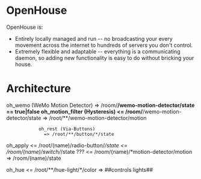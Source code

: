 OpenHouse
===

OpenHouse is:
* Entirely locally managed and run -- no broadcasting your every movement across the internet to
  hundreds of servers you don't control.
* Extremely flexible and adaptable -- everything is a communicating daemon, so adding new
  functionality is easy to do without bricking your house.

Architecture
===
oh_wemo (WeMo Motion Detector)
  => /room/**/wemo-motion-detector/state == true|false
oh_motion_filter (Hysteresis)
  <= /room/**/wemo-motion-detector/state
  => /root/**/wemo-motion-detector/motion
  
                oh_rest (Via-Buttons)
                  => /root/**/button/*/state
                  

oh_apply
  <= /root/(name)/radio-button/*/state 
  <= /room/(name)/switch/*/state ???
  <= /room/(name)/*motion-detector/motion
  => /room/(name)/state

oh_hue
  <= /root/**/hue-light/*/color
  => ##controls lights##

